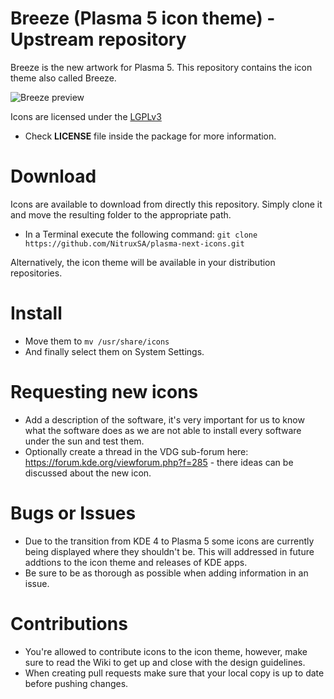 Breeze (Plasma 5 icon theme) - Upstream repository
==============

Breeze is the new artwork for Plasma 5. This repository contains the icon theme also called Breeze.

![Breeze preview](http://i.imgur.com/omER2VT.png "Breeze is the next icon theme for KDE")

Icons are licensed under the [LGPLv3](http://opensource.org/licenses/lgpl-3.0.html)

* Check **LICENSE** file inside the package for more information.

Download
========

Icons are available to download from directly this repository. Simply clone it and move the resulting folder to the appropriate path.

* In a Terminal execute the following command: `git clone https://github.com/NitruxSA/plasma-next-icons.git`

Alternatively, the icon theme will be available in your distribution repositories.

Install
========

* Move them to `mv /usr/share/icons`
* And finally select them on System Settings.

Requesting new icons
========

* Add a description of the software, it's very important for us to know what the software does as we are not able to install every software under the sun and test them.
* Optionally create a thread in the VDG sub-forum here: https://forum.kde.org/viewforum.php?f=285 - there ideas can be discussed about the new icon.

Bugs or Issues
========

* Due to the transition from KDE 4 to Plasma 5 some icons are currently being displayed where they shouldn't be. This will addressed in future addtions to the icon theme and releases of KDE apps.
* Be sure to be as thorough as possible when adding information in an issue.

Contributions
========
* You're allowed to contribute icons to the icon theme, however, make sure to read the Wiki to get up and close with the design guidelines.
* When creating pull requests make sure that your local copy is up to date before pushing changes.

